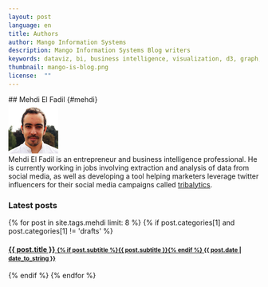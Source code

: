```yaml
---
layout: post
language: en
title: Authors
author: Mango Information Systems
description: Mango Information Systems Blog writers
keywords: dataviz, bi, business intelligence, visualization, d3, graph, olap, reporting, web analytics, social media analytics, api, competitive analytics, profiling, influence, trends, monitoring
thumbnail: mango-is-blog.png
license:  ""
---
```

<div class="section" markdown="1">
## Mehdi El Fadil {#mehdi}

<div class="media">
<img class="media-object pull-left" src="/blog/img/mehdi.png" width="100px" height="100px">
<div class="media-body">
Mehdi El Fadil is an entrepreneur and business intelligence professional. He is currently working in jobs involving extraction and analysis of data from social media, as well as developing a tool helping marketers leverage twitter influencers for their social media campaigns called <a href="http://tribalytics.com"> tribalytics</a>.

</div>
</div>


<div class="section">
<h3>Latest posts</h3>

{% for post in site.tags.mehdi limit: 8 %}
{% if post.categories[1] and post.categories[1] != 'drafts' %}
	<h4>
		<a href="{{ site.baseurl }}{{ post.url }}">{{ post.title }} 
			<small>{% if post.subtitle %}{{ post.subtitle }}{% endif %} 
				<span class="right">{{ post.date | date_to_string }}</span>
			</small>
		</a>
	</h4>
{% endif %}
{% endfor %}
</div>
</div>
